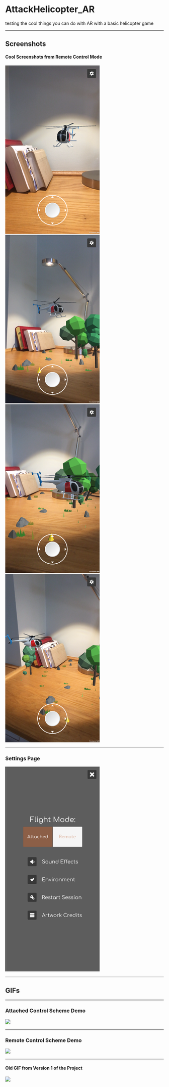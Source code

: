 # AttackHelicopter_AR
testing the cool things you can do with AR with a basic helicopter game
***
## Screenshots
#### Cool Screenshots from Remote Control Mode
<img src="ReadMeMedia/Screenshot1.PNG?" width="300" >    <img src="ReadMeMedia/Screenshot2.PNG" width="300" >     <img src="ReadMeMedia/Screenshot3.PNG" width="300" >    <img src="ReadMeMedia/Screenshot4.PNG" width="300" >

***
### Settings Page
<img src="ReadMeMedia/Settings.png" width="300" >

***
## GIFs
***
### Attached Control Scheme Demo
![](/ReadMeMedia/AttachedGIF.gif)
***
### Remote Control Scheme Demo
![](/ReadMeMedia/RemoteGIF.gif)
***
#### Old GIF from Version 1 of the Project
![](/ReadMeMedia/ARHelicopterGif.gif)
